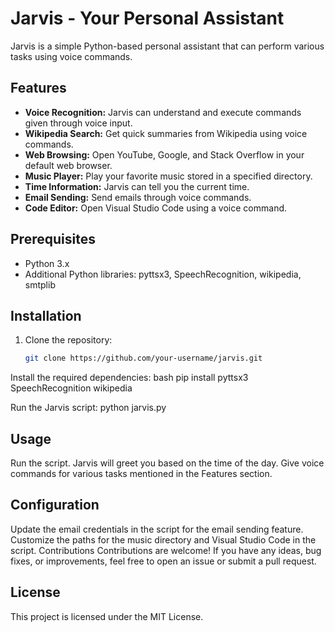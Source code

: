 # Jarvis - Your Personal Assistant


Jarvis is a simple Python-based personal assistant that can perform various tasks using voice commands.

## Features

- **Voice Recognition:** Jarvis can understand and execute commands given through voice input.
- **Wikipedia Search:** Get quick summaries from Wikipedia using voice commands.
- **Web Browsing:** Open YouTube, Google, and Stack Overflow in your default web browser.
- **Music Player:** Play your favorite music stored in a specified directory.
- **Time Information:** Jarvis can tell you the current time.
- **Email Sending:** Send emails through voice commands.
- **Code Editor:** Open Visual Studio Code using a voice command.

## Prerequisites

- Python 3.x
- Additional Python libraries: pyttsx3, SpeechRecognition, wikipedia, smtplib

## Installation

1. Clone the repository:

   ```bash
   git clone https://github.com/your-username/jarvis.git
Install the required dependencies:
bash
pip install pyttsx3 SpeechRecognition wikipedia

Run the Jarvis script:
python jarvis.py

## Usage
Run the script.
Jarvis will greet you based on the time of the day.
Give voice commands for various tasks mentioned in the Features section.

## Configuration
Update the email credentials in the script for the email sending feature.
Customize the paths for the music directory and Visual Studio Code in the script.
Contributions
Contributions are welcome! If you have any ideas, bug fixes, or improvements, feel free to open an issue or submit a pull request.

## License
This project is licensed under the MIT License.
